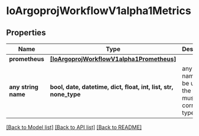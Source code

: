 # IoArgoprojWorkflowV1alpha1Metrics


## Properties
Name | Type | Description | Notes
------------ | ------------- | ------------- | -------------
**prometheus** | [**[IoArgoprojWorkflowV1alpha1Prometheus]**](IoArgoprojWorkflowV1alpha1Prometheus.md) |  | [optional] 
**any string name** | **bool, date, datetime, dict, float, int, list, str, none_type** | any string name can be used but the value must be the correct type | [optional]

[[Back to Model list]](../README.md#documentation-for-models) [[Back to API list]](../README.md#documentation-for-api-endpoints) [[Back to README]](../README.md)


